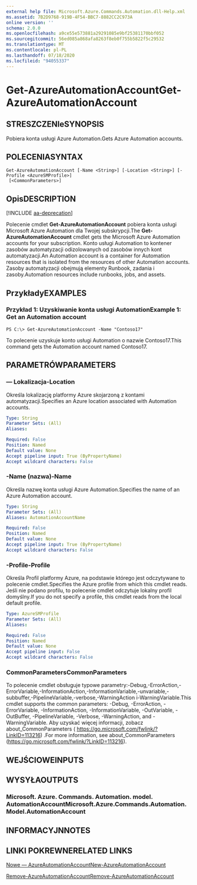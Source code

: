 ```yaml
---
external help file: Microsoft.Azure.Commands.Automation.dll-Help.xml
ms.assetid: 7B2D9768-919B-4F54-BBC7-8882CC2C973A
online version: ''
schema: 2.0.0
ms.openlocfilehash: a9ce55e573881a29291085e9bf25381170bbf052
ms.sourcegitcommit: 56ed085a868afa8263f8eb0f755b5822f5c29532
ms.translationtype: MT
ms.contentlocale: pl-PL
ms.lasthandoff: 07/18/2020
ms.locfileid: "94055337"
---
```

# <span data-ttu-id="c438f-101">Get-AzureAutomationAccount</span><span class="sxs-lookup"><span data-stu-id="c438f-101">Get-AzureAutomationAccount</span></span>

## <span data-ttu-id="c438f-102">STRESZCZENIe</span><span class="sxs-lookup"><span data-stu-id="c438f-102">SYNOPSIS</span></span>

<span data-ttu-id="c438f-103">Pobiera konta usługi Azure Automation.</span><span class="sxs-lookup"><span data-stu-id="c438f-103">Gets Azure Automation accounts.</span></span>

## <span data-ttu-id="c438f-104">POLECENIA</span><span class="sxs-lookup"><span data-stu-id="c438f-104">SYNTAX</span></span>

```
Get-AzureAutomationAccount [-Name <String>] [-Location <String>] [-Profile <AzureSMProfile>]
 [<CommonParameters>]
```

## <span data-ttu-id="c438f-105">Opis</span><span class="sxs-lookup"><span data-stu-id="c438f-105">DESCRIPTION</span></span>

[!INCLUDE [aa-deprecation](../include/aa-deprecation.md)]

<span data-ttu-id="c438f-106">Polecenie cmdlet **Get-AzureAutomationAccount** pobiera konta usługi Microsoft Azure Automation dla Twojej subskrypcji.</span><span class="sxs-lookup"><span data-stu-id="c438f-106">The **Get-AzureAutomationAccount** cmdlet gets the Microsoft Azure Automation accounts for your subscription.</span></span>
<span data-ttu-id="c438f-107">Konto usługi Automation to kontener zasobów automatyzacji odizolowanych od zasobów innych kont automatyzacji.</span><span class="sxs-lookup"><span data-stu-id="c438f-107">An Automation account is a container for Automation resources that is isolated from the resources of other Automation accounts.</span></span>
<span data-ttu-id="c438f-108">Zasoby automatyzacji obejmują elementy Runbook, zadania i zasoby.</span><span class="sxs-lookup"><span data-stu-id="c438f-108">Automation resources include runbooks, jobs, and assets.</span></span>

## <span data-ttu-id="c438f-109">Przykłady</span><span class="sxs-lookup"><span data-stu-id="c438f-109">EXAMPLES</span></span>

### <span data-ttu-id="c438f-110">Przykład 1: Uzyskiwanie konta usługi Automation</span><span class="sxs-lookup"><span data-stu-id="c438f-110">Example 1: Get an Automation account</span></span>
```
PS C:\> Get-AzureAutomationAccount -Name "Contoso17"
```

<span data-ttu-id="c438f-111">To polecenie uzyskuje konto usługi Automation o nazwie Contoso17.</span><span class="sxs-lookup"><span data-stu-id="c438f-111">This command gets the Automation account named Contoso17.</span></span>

## <span data-ttu-id="c438f-112">PARAMETRÓW</span><span class="sxs-lookup"><span data-stu-id="c438f-112">PARAMETERS</span></span>

### <span data-ttu-id="c438f-113">— Lokalizacja</span><span class="sxs-lookup"><span data-stu-id="c438f-113">-Location</span></span>
<span data-ttu-id="c438f-114">Określa lokalizację platformy Azure skojarzoną z kontami automatyzacji.</span><span class="sxs-lookup"><span data-stu-id="c438f-114">Specifies an Azure location associated with Automation accounts.</span></span>

```yaml
Type: String
Parameter Sets: (All)
Aliases: 

Required: False
Position: Named
Default value: None
Accept pipeline input: True (ByPropertyName)
Accept wildcard characters: False
```

### <span data-ttu-id="c438f-115">-Name (nazwa)</span><span class="sxs-lookup"><span data-stu-id="c438f-115">-Name</span></span>
<span data-ttu-id="c438f-116">Określa nazwę konta usługi Azure Automation.</span><span class="sxs-lookup"><span data-stu-id="c438f-116">Specifies the name of an Azure Automation account.</span></span>

```yaml
Type: String
Parameter Sets: (All)
Aliases: AutomationAccountName

Required: False
Position: Named
Default value: None
Accept pipeline input: True (ByPropertyName)
Accept wildcard characters: False
```

### <span data-ttu-id="c438f-117">-Profile</span><span class="sxs-lookup"><span data-stu-id="c438f-117">-Profile</span></span>
<span data-ttu-id="c438f-118">Określa Profil platformy Azure, na podstawie którego jest odczytywane to polecenie cmdlet.</span><span class="sxs-lookup"><span data-stu-id="c438f-118">Specifies the Azure profile from which this cmdlet reads.</span></span>
<span data-ttu-id="c438f-119">Jeśli nie podano profilu, to polecenie cmdlet odczytuje lokalny profil domyślny.</span><span class="sxs-lookup"><span data-stu-id="c438f-119">If you do not specify a profile, this cmdlet reads from the local default profile.</span></span>

```yaml
Type: AzureSMProfile
Parameter Sets: (All)
Aliases: 

Required: False
Position: Named
Default value: None
Accept pipeline input: False
Accept wildcard characters: False
```

### <span data-ttu-id="c438f-120">CommonParameters</span><span class="sxs-lookup"><span data-stu-id="c438f-120">CommonParameters</span></span>
<span data-ttu-id="c438f-121">To polecenie cmdlet obsługuje typowe parametry:-Debug,-ErrorAction,-ErrorVariable,-InformationAction,-InformationVariable,-unvariable,-subbuffer,-PipelineVariable,-verbose,-WarningAction i-WarningVariable.</span><span class="sxs-lookup"><span data-stu-id="c438f-121">This cmdlet supports the common parameters: -Debug, -ErrorAction, -ErrorVariable, -InformationAction, -InformationVariable, -OutVariable, -OutBuffer, -PipelineVariable, -Verbose, -WarningAction, and -WarningVariable.</span></span> <span data-ttu-id="c438f-122">Aby uzyskać więcej informacji, zobacz about_CommonParameters ( https://go.microsoft.com/fwlink/?LinkID=113216) .</span><span class="sxs-lookup"><span data-stu-id="c438f-122">For more information, see about_CommonParameters (https://go.microsoft.com/fwlink/?LinkID=113216).</span></span>

## <span data-ttu-id="c438f-123">WEJŚCIOWE</span><span class="sxs-lookup"><span data-stu-id="c438f-123">INPUTS</span></span>

## <span data-ttu-id="c438f-124">WYSYŁA</span><span class="sxs-lookup"><span data-stu-id="c438f-124">OUTPUTS</span></span>

### <span data-ttu-id="c438f-125">Microsoft. Azure. Commands. Automation. model. AutomationAccount</span><span class="sxs-lookup"><span data-stu-id="c438f-125">Microsoft.Azure.Commands.Automation.Model.AutomationAccount</span></span>

## <span data-ttu-id="c438f-126">INFORMACYJN</span><span class="sxs-lookup"><span data-stu-id="c438f-126">NOTES</span></span>

## <span data-ttu-id="c438f-127">LINKI POKREWNE</span><span class="sxs-lookup"><span data-stu-id="c438f-127">RELATED LINKS</span></span>

[<span data-ttu-id="c438f-128">Nowe — AzureAutomationAccount</span><span class="sxs-lookup"><span data-stu-id="c438f-128">New-AzureAutomationAccount</span></span>](./New-AzureAutomationAccount.md)

[<span data-ttu-id="c438f-129">Remove-AzureAutomationAccount</span><span class="sxs-lookup"><span data-stu-id="c438f-129">Remove-AzureAutomationAccount</span></span>](./Remove-AzureAutomationAccount.md)


